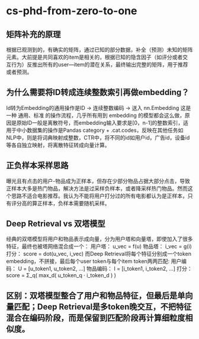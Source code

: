 # cs-phd-from-zero-to-one

## 矩阵补充的原理
根据已观测到的，有确实的矩阵，通过已知的部分数据，补全（预测）未知的矩阵元素。大前提是共同喜欢的item是相关的，根据已知的隐含因子（如评分或者交互行为）反推出所有的user—item的潜在关系，最终输出完整的矩阵，用于推荐或者预测。
## 为什么需要将ID转成连续整数索引再做embedding？
Id转为Embedding的通用操作是ID → 连续整数编码 → 送入 nn.Embedding 这是一种 通用、标准 的操作流程，几乎所有用到 embedding 的模型都会这么做，原因是原始ID一般是离散符号，而embedding输入要求是[0，n-1]的整数索引，适用于中小数据集的操作是Pandas category + .cat.codes，反映在其他任务如NLP中，则是将词典映射成整数，CTR中，将不同的id如用户id，广告id，设备id等各自独立映射，将离散特征转成向量计算。
## 正负样本采样思路
曝光且有点击的用户-物品成为正样本，但存在少部分物品占据大部分点击，导致正样本大多是热门物品，解决方法是过采样负样本，或者降采样热门物品。然而这个思路不适合电影推荐。我认为不能将用户打分过的所有电影都认为是正样本，只有评分高的算正样本，负样本需要随机采样。
## Deep Retrieval vs 双塔模型
经典的双塔模型将用户和物品表示成向量，分为用户塔和向量塔，即使加入了很多特征，最终也被塔网络混合成一个：
用户塔： u_vec = f(u)
物品塔： i_vec = g(i)
打分：   score = dot(u_vec, i_vec)
而Deep Retrieval将每个特征分别成一个token embedding，不拼接，最后每个user token与每个item token两两匹配:
用户编码： U = [u_token1, u_token2, ...]
物品编码： I = [i_token1, i_token2, ...]
打分：    score = Σ_q( max_d( u_token_q · i_token_d ) )
## 区别：双塔模型整合了用户和物品特征，但最后是单向量匹配；Deep Retrieval是多token晚交互，不把特征混合在编码阶段，而是保留到匹配阶段再计算细粒度相似度。
